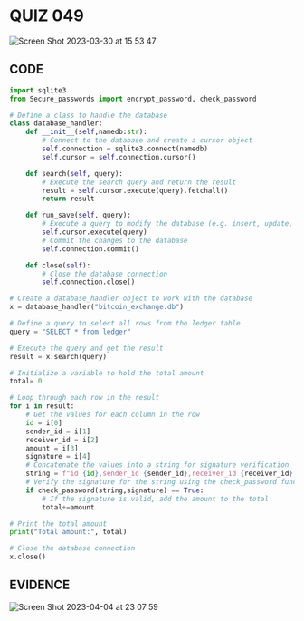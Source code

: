 
# QUIZ 049
![Screen Shot 2023-03-30 at 15 53 47](https://user-images.githubusercontent.com/111819437/228753707-604b0dd5-f784-4994-9720-9cfc4c0db1a4.png)

## CODE
```.py
import sqlite3
from Secure_passwords import encrypt_password, check_password

# Define a class to handle the database
class database_handler:
    def __init__(self,namedb:str):
        # Connect to the database and create a cursor object
        self.connection = sqlite3.connect(namedb)
        self.cursor = self.connection.cursor()

    def search(self, query):
        # Execute the search query and return the result
        result = self.cursor.execute(query).fetchall()
        return result

    def run_save(self, query):
        # Execute a query to modify the database (e.g. insert, update, delete)
        self.cursor.execute(query)
        # Commit the changes to the database
        self.connection.commit()

    def close(self):
        # Close the database connection
        self.connection.close()

# Create a database_handler object to work with the database
x = database_handler("bitcoin_exchange.db")

# Define a query to select all rows from the ledger table
query = "SELECT * from ledger"

# Execute the query and get the result
result = x.search(query)

# Initialize a variable to hold the total amount
total= 0

# Loop through each row in the result
for i in result:
    # Get the values for each column in the row
    id = i[0]
    sender_id = i[1]
    receiver_id = i[2]
    amount = i[3]
    signature = i[4]
    # Concatenate the values into a string for signature verification
    string = f"id {id},sender_id {sender_id},receiver_id {receiver_id},amount {amount}"
    # Verify the signature for the string using the check_password function
    if check_password(string,signature) == True:
        # If the signature is valid, add the amount to the total
        total+=amount

# Print the total amount
print("Total amount:", total)

# Close the database connection
x.close()
```
## EVIDENCE
![Screen Shot 2023-04-04 at 23 07 59](https://user-images.githubusercontent.com/111819437/229819112-090d1dc2-c11e-46c4-af3f-ebeb208406ef.png)


